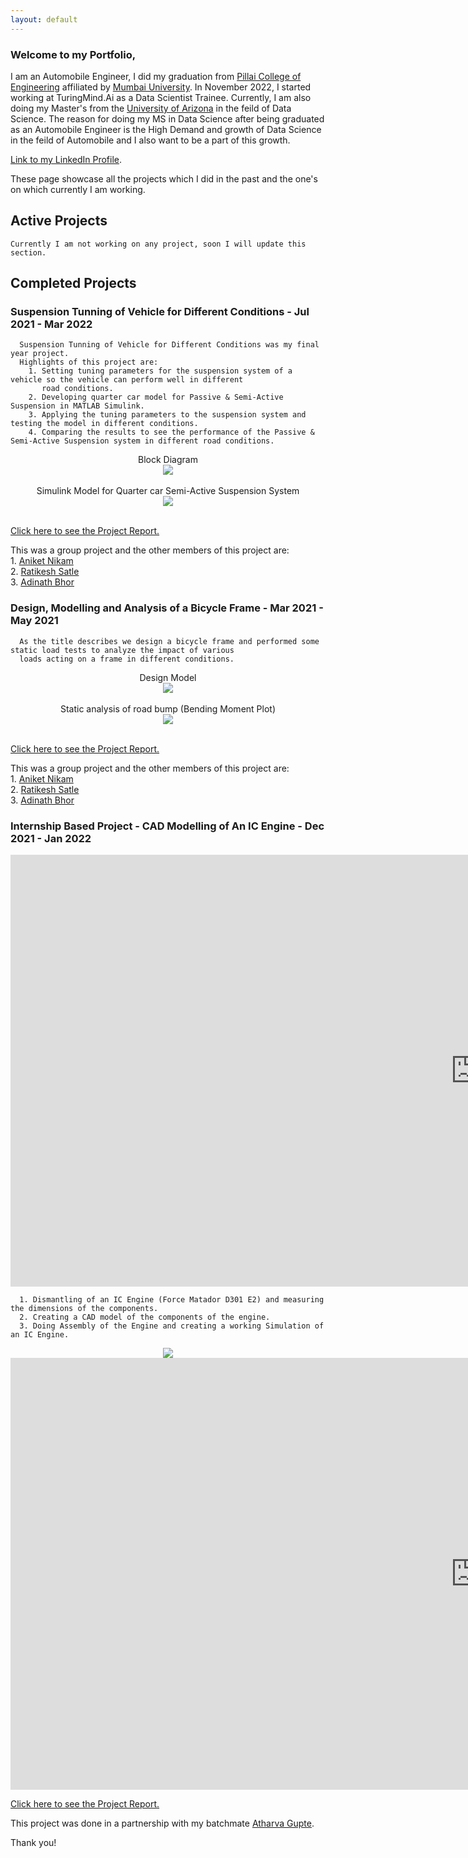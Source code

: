 ```yaml
---
layout: default
---
```


### Welcome to my Portfolio,

I am an Automobile Engineer, I did my graduation from [Pillai College of Engineering](https://www.pce.ac.in/) affiliated by [Mumbai University](https://mu.ac.in/). 
In November 2022, I started working at TuringMind.Ai as a Data Scientist Trainee. Currently, I am also doing my Master's from the [University of Arizona](https://www.arizona.edu/) 
in the feild of Data Science. The reason for doing my MS in Data Science after being graduated as an Automobile Engineer is the High Demand and growth of
Data Science in the feild of Automobile and I also want to be a part of this growth.


[Link to my LinkedIn Profile](https://www.linkedin.com/in/tanishsk/).

These page showcase all the projects which I did in the past and the one's on which currently I am working.

## Active Projects 
    
    Currently I am not working on any project, soon I will update this section. 
    
## Completed Projects
   ### Suspension Tunning of Vehicle for Different Conditions - Jul 2021 - Mar 2022
   
      Suspension Tunning of Vehicle for Different Conditions was my final year project. 
      Highlights of this project are:
        1. Setting tuning parameters for the suspension system of a vehicle so the vehicle can perform well in different 
           road conditions.
        2. Developing quarter car model for Passive & Semi-Active Suspension in MATLAB Simulink.
        3. Applying the tuning parameters to the suspension system and testing the model in different conditions.
        4. Comparing the results to see the performance of the Passive & Semi-Active Suspension system in different road conditions.
   
   <center>Block Diagram</center>
   <center><img src="/assets/img/Screenshot 2023-03-07 104917.png"/></center>
   <br>
   <center>Simulink Model for Quarter car Semi-Active Suspension System</center>
   <center><img src="/assets/img/Screenshot 2023-03-07 105024.png"/></center><br>
   
   
   [Click here to see the Project Report.](https://drive.google.com/file/d/1YoLbwcgLvRLI675zolwOx_9Ke5PwwQQ_/view)   
   
   This was a group project and the other members of this project are:<br>
        1. [Aniket Nikam](https://www.linkedin.com/in/aniket-nikam-9059371aa/)<br>
        2. [Ratikesh Satle](https://www.linkedin.com/in/ratikesh-satle-5317bb1b2/)<br>
        3. [Adinath Bhor](https://www.linkedin.com/in/adinath-bhor-025461197/)
        
   ### Design, Modelling and Analysis of a Bicycle Frame - Mar 2021 - May 2021
   
      As the title describes we design a bicycle frame and performed some static load tests to analyze the impact of various 
      loads acting on a frame in different conditions.
   
   <center>Design Model</center>
   <center><img src="/assets/img/Screenshot 2023-03-07 104447.png"/></center>
   <br>
   <center>Static analysis of road bump (Bending Moment Plot)</center>
   <center><img src="/assets/img/Screenshot 2023-03-07 104750.png"/></center><br>
   
   
   
   [Click here to see the Project Report.](https://drive.google.com/file/d/1cd9jfS1lithlRPSBXRo2dvvg4jLIbWOD/view)   
   
   This was a group project and the other members of this project are:<br>
        1. [Aniket Nikam](https://www.linkedin.com/in/aniket-nikam-9059371aa/)<br>
        2. [Ratikesh Satle](https://www.linkedin.com/in/ratikesh-satle-5317bb1b2/)<br>
        3. [Adinath Bhor](https://www.linkedin.com/in/adinath-bhor-025461197/)
   
   ### Internship Based Project - CAD Modelling of An IC Engine - Dec 2021 - Jan 2022
  
   <iframe width="1487" height="691" src="https://drive.google.com/file/d/1NTlR0DyswC5ptGWY4nWaPNiLnrhW6r1k/view?usp=share_link" frameborder="0" allow="accelerometer; autoplay; clipboard-write; encrypted-media; gyroscope; picture-in-picture" allowfullscreen></iframe>
   
       
      1. Dismantling of an IC Engine (Force Matador D301 E2) and measuring the dimensions of the components.
      2. Creating a CAD model of the components of the engine.
      3. Doing Assembly of the Engine and creating a working Simulation of an IC Engine.
      
   <center><img src="/assets/img/5.jpg"/></center>
   
   <iframe width="1487" height="691" src="https://drive.google.com/file/d/1BS1yY5e5QY4I-LmrKKF3qXjHbAR6ixcr/view?usp=share_link" frameborder="0" allow="accelerometer; autoplay; clipboard-write; encrypted-media; gyroscope; picture-in-picture" allowfullscreen></iframe>
      
   [Click here to see the Project Report.](https://drive.google.com/file/d/1q1iFMfj8gXsHaxO4ZR2qslfBc8PJ2xBX/view?usp=share_link)   
   
   This project was done in a partnership with my batchmate [Atharva Gupte](https://www.linkedin.com/in/atharvagupte/).
   

Thank you!

